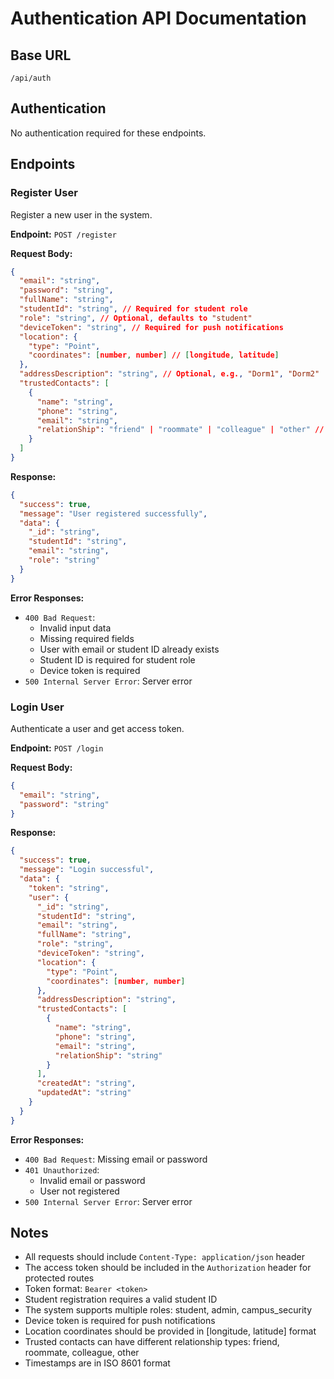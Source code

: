 # Authentication API Documentation

## Base URL
```
/api/auth
```

## Authentication
No authentication required for these endpoints.

## Endpoints

### Register User
Register a new user in the system.

**Endpoint:** `POST /register`

**Request Body:**
```json
{
  "email": "string",
  "password": "string",
  "fullName": "string",
  "studentId": "string", // Required for student role
  "role": "string", // Optional, defaults to "student"
  "deviceToken": "string", // Required for push notifications
  "location": {
    "type": "Point",
    "coordinates": [number, number] // [longitude, latitude]
  },
  "addressDescription": "string", // Optional, e.g., "Dorm1", "Dorm2"
  "trustedContacts": [
    {
      "name": "string",
      "phone": "string",
      "email": "string",
      "relationShip": "friend" | "roommate" | "colleague" | "other" // Optional, defaults to "friend"
    }
  ]
}
```

**Response:**
```json
{
  "success": true,
  "message": "User registered successfully",
  "data": {
    "_id": "string",
    "studentId": "string",
    "email": "string",
    "role": "string"
  }
}
```

**Error Responses:**
- `400 Bad Request`: 
  - Invalid input data
  - Missing required fields
  - User with email or student ID already exists
  - Student ID is required for student role
  - Device token is required
- `500 Internal Server Error`: Server error

### Login User
Authenticate a user and get access token.

**Endpoint:** `POST /login`

**Request Body:**
```json
{
  "email": "string",
  "password": "string"
}
```

**Response:**
```json
{
  "success": true,
  "message": "Login successful",
  "data": {
    "token": "string",
    "user": {
      "_id": "string",
      "studentId": "string",
      "email": "string",
      "fullName": "string",
      "role": "string",
      "deviceToken": "string",
      "location": {
        "type": "Point",
        "coordinates": [number, number]
      },
      "addressDescription": "string",
      "trustedContacts": [
        {
          "name": "string",
          "phone": "string",
          "email": "string",
          "relationShip": "string"
        }
      ],
      "createdAt": "string",
      "updatedAt": "string"
    }
  }
}
```

**Error Responses:**
- `400 Bad Request`: Missing email or password
- `401 Unauthorized`: 
  - Invalid email or password
  - User not registered
- `500 Internal Server Error`: Server error

## Notes
- All requests should include `Content-Type: application/json` header
- The access token should be included in the `Authorization` header for protected routes
- Token format: `Bearer <token>`
- Student registration requires a valid student ID
- The system supports multiple roles: student, admin, campus_security
- Device token is required for push notifications
- Location coordinates should be provided in [longitude, latitude] format
- Trusted contacts can have different relationship types: friend, roommate, colleague, other
- Timestamps are in ISO 8601 format 
